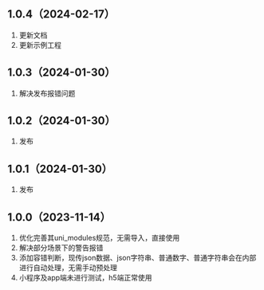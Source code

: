 ## 1.0.4（2024-02-17）
1. 更新文档
2. 更新示例工程
## 1.0.3（2024-01-30）
1. 解决发布报错问题
## 1.0.2（2024-01-30）
1. 发布
## 1.0.1（2024-01-30）
1. 发布
## 1.0.0（2023-11-14）
1. 优化完善其uni_modules规范，无需导入，直接使用
2. 解决部分场景下的警告报错
3. 添加容错判断，现传json数据、json字符串、普通数字、普通字符串会在内部进行自动处理，无需手动预处理
4. 小程序及app端未进行测试，h5端正常使用
